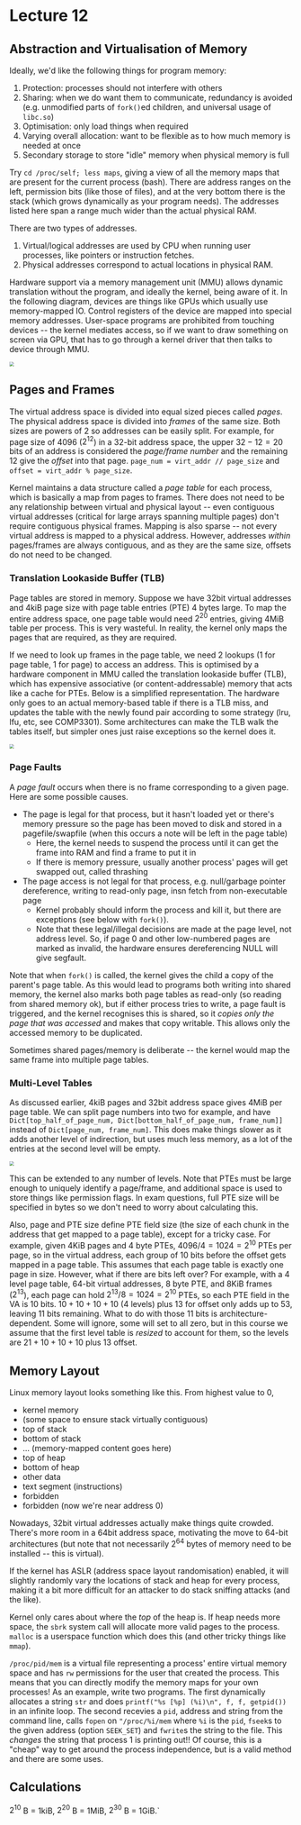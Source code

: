 # Lecture 12

## Abstraction and Virtualisation of Memory
Ideally, we'd like the following things for program memory:
1. Protection: processes should not interfere with others
2. Sharing: when we do want them to communicate, redundancy is avoided (e.g. unmodified parts of `fork()`ed children, and universal usage of `libc.so`) 
3. Optimisation: only load things when required
4. Varying overall allocation: want to be flexible as to how much memory is needed at once
5. Secondary storage to store "idle" memory when physical memory is full

Try `cd /proc/self; less maps`, giving a view of all the memory maps that are present for the current process (bash). There are address ranges on the left, permission bits (like those of files), and at the very bottom there is the stack (which grows dynamically as your program needs). The addresses listed here span a range much wider than the actual physical RAM.

There are two types of addresses.
1. Virtual/logical addresses are used by CPU when running user processes, like pointers or instruction fetches.
2. Physical addresses correspond to actual locations in physical RAM.

Hardware support via a memory management unit (MMU) allows dynamic translation without the program, and ideally the kernel, being aware of it. In the following diagram, devices are things like GPUs which usually use memory-mapped IO. Control registers of the device are mapped into special memory addresses. User-space programs are prohibited from touching devices -- the kernel mediates access, so if we want to draw something on screen via GPU, that has to go through a kernel driver that then talks to device through MMU.

<img src="images/MMU.png" style="zoom: 50%;" />

## Pages and Frames
The virtual address space is divided into equal sized pieces called *pages*. The physical address space is divided into *frames* of the same size. Both sizes are powers of 2 so addresses can be easily split. For example, for page size of 4096 ($2^{12}$) in a 32-bit address space, the upper $32 - 12 = 20$ bits of an address is considered the *page/frame number* and the remaining 12 give the *offset* into that page. `page_num = virt_addr // page_size` and `offset = virt_addr % page_size`.

Kernel maintains a data structure called a *page table* for each process, which is basically a map from pages to frames. There does not need to be any relationship between virtual and physical layout -- even contiguous virtual addresses (critical for large arrays spanning multiple pages) don't require contiguous physical frames. Mapping is also sparse -- not every virtual address is mapped to a physical address.  However, addresses *within* pages/frames are always contiguous, and as they are the same size, offsets do not need to be changed.

### Translation Lookaside Buffer (TLB)
Page tables are stored in memory. Suppose we have 32bit virtual addresses and 4kiB page size with page table entries (PTE) 4 bytes large. To map the entire address space, one page table would need $2^{20}$ entries, giving 4MiB table per process. This is very wasteful. In reality, the kernel only maps the pages that are required, as they are required.

If we need to look up frames in the page table, we need 2 lookups (1 for page table, 1 for page) to access an address. This is optimised by a hardware component in MMU called the translation lookaside buffer (TLB), which has expensive associative (or content-addressable) memory that acts like a cache for PTEs. 
Below is a simplified representation. The hardware only goes to an actual memory-based table if there is a TLB miss, and updates the table with the newly found pair according to some strategy (lru, lfu, etc, see COMP3301). Some architectures can make the TLB walk the tables itself, but simpler ones just raise exceptions so the kernel does it.

<img src="images/TLB.png" style="zoom: 50%;" />

### Page Faults
A *page fault* occurs when there is no frame corresponding to a given page. Here are some possible causes.
- The page is legal for that process, but it hasn't loaded yet or there's memory pressure so the page has been moved to disk and stored in a pagefile/swapfile (when this occurs a note will be left in the page table)
    - Here, the kernel needs to suspend the process until it can get the frame into RAM and find a frame to put it in
    - If there is memory pressure, usually another process' pages will get swapped out, called thrashing
- The page access is not legal for that process, e.g. null/garbage pointer dereference, writing to read-only page, insn fetch from non-executable page
    - Kernel probably should inform the process and kill it, but there are exceptions (see below with `fork()`).
    - Note that these legal/illegal decisions are made at the page level, not address level. So, if page 0 and other low-numbered pages are marked as invalid, the hardware ensures dereferencing NULL will give segfault.

Note that when `fork()` is called, the kernel gives the child a copy of the parent's page table. As this would lead to programs both writing into shared memory, the kernel also marks both page tables as read-only (so reading from shared memory ok), but if either process tries to write, a page fault is triggered, and the kernel recognises this is shared, so it *copies only the page that was accessed* and makes that copy writable. This allows only the accessed memory to be duplicated.

Sometimes shared pages/memory is deliberate -- the kernel would map the same frame into multiple page tables.

### Multi-Level Tables
As discussed earlier, 4kiB pages and 32bit address space gives 4MiB per page table. We can split page numbers into two for example, and have `Dict[top_half_of_page_num, Dict[bottom_half_of_page_num, frame_num]]` instead of `Dict[page_num, frame_num]`. This does make things slower as it adds another level of indirection, but uses much less memory, as a lot of the entries at the second level will be empty.

<img src="images/pagetables.png" style="zoom: 50%;" />

This can be extended to any number of levels. Note that PTEs must be large enough to uniquely identify a page/frame, and additional space is used to store things like permission flags. In exam questions, full PTE size will be specified in bytes so we don't need to worry about calculating this.

Also, page and PTE size define PTE field size (the size of each chunk in the address that get mapped to a page table), except for a tricky case. For example, given 4KiB pages and 4 byte PTEs, $4096 / 4 = 1024 = 2^{10}$ PTEs per page, so in the virtual address, each group of 10 bits before the offset gets mapped in a page table. This assumes that each page table is exactly one page in size.
However, what if there are bits left over? For example, with a 4 level page table, 64-bit virtual addresses, 8 byte PTE, and 8KiB frames ($2^{13}$), each page can hold $2^{13} / 8 = 1024 = 2^{10}$ PTEs, so each PTE field in the VA is 10 bits. $10 + 10 + 10 + 10$ (4 levels) plus 13 for offset only adds up to 53, leaving 11 bits remaining.
What to do with those 11 bits is architecture-dependent. Some will ignore, some will set to all zero, but in this course we assume that the first level table is *resized* to account for them, so the levels are $21 + 10 + 10 + 10$ plus 13 offset.

## Memory Layout
Linux memory layout looks something like this. From highest value to 0,
- kernel memory
- (some space to ensure stack virtually contiguous)
- top of stack
- bottom of stack
- ... (memory-mapped content goes here)
- top of heap
- bottom of heap
- other data
- text segment (instructions)
- forbidden
- forbidden (now we're near address 0)

Nowadays, 32bit virtual addresses actually make things quite crowded. There's more room in a 64bit address space, motivating the move to 64-bit architectures (but note that not necessarily $2^{64}$ bytes of memory need to be installed -- this is virtual).

If the kernel has ASLR (address space layout randomisation) enabled, it will slightly randomly vary the locations of stack and heap for every process, making it a bit more difficult for an attacker to do stack sniffing attacks (and the like).

Kernel only cares about where the *top* of the heap is. If heap needs more space, the `sbrk` system call will allocate more valid pages to the process. `malloc` is a userspace function which does this (and other tricky things like `mmap`).

`/proc/pid/mem` is a virtual file representing a process' entire virtual memory space and has `rw` permissions for the user that created the process. This means that you can directly modify the memory maps for your own processes!
As an example, write two programs. The first dynamically allocates a string `str` and does `printf("%s [%p] (%i)\n", f, f, getpid())` in an infinite loop. The second recevies a `pid`, address and string from the command line, calls `fopen` on `"/proc/%i/mem` where `%i` is the `pid`, `fseek`s to the given address (option `SEEK_SET`) and `fwrite`s the string to the file. This *changes* the string that process 1 is printing out!!
Of course, this is a "cheap" way to get around the process independence, but is a valid method and there are some uses.

## Calculations
$2^{10}$ B = 1kiB, $2^{20}$ B = 1MiB, $2^{30}$ B = 1GiB.`